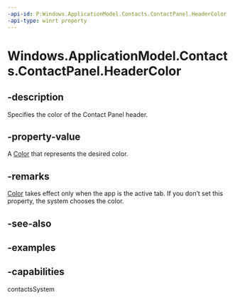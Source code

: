 ```yaml
---
-api-id: P:Windows.ApplicationModel.Contacts.ContactPanel.HeaderColor
-api-type: winrt property
---
```


<!-- Property syntax.
public IReference<Color> HeaderColor { get;  set; }
-->

# Windows.ApplicationModel.Contacts.ContactPanel.HeaderColor

## -description
Specifies the color of the Contact Panel header.
## -property-value
A [Color](./windows.ui/color.md)  that represents the desired color.
## -remarks
[Color](./windows.ui/color.md) takes effect only when the app is the active tab. If you don’t set this property, the system chooses the color.
## -see-also

## -examples

## -capabilities
contactsSystem
